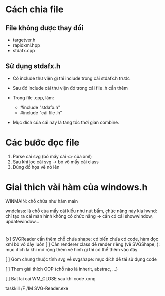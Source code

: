 ﻿# Cách chia file
## File không được thay đổi
- targetver.h 
- rapidxml.hpp 
- stdafx.cpp


## Sử dụng stdafx.h
- Có include thư viện gì thì include trong cái stdafx.h trước
- Sau đó include cái thư viện đó trong cái file .h cần thêm
- Trong file .cpp, làm:
	-	#include "stdafx.h"
	-	#include "cái file .h"

- Mục đích của cái này là tăng tốc thời gian combine.


# Các bước đọc file
1. Parse cái svg (bỏ mấy cái <> của xml)
2. Sau khi lọc cái svg -> bỏ vô mấy cái class
3. Dùng đồ họa vẽ nó lên

# Giai thich vài hàm của windows.h
WINMAIN: chỗ chứa như hàm main

wndclass: là chỗ của mấy cái kiểu như nút bấm, chức năng này kia
hwnd: chỉ tạo ra cái màn hình không có chức năng -> cần có cái showwindow, updatewindow...



#
[x] SVGReader cần thêm chỗ chứa shape; có biến chứa có code, hàm đọc xml bỏ vô đây luôn
[ ] Cần renderer class để render riêng (vẽ SVGShape, ): mục đích là khi mở rộng thêm vẽ hình gì thì có thể thêm vào đây

[ ] Gom chung thuộc tính svg về svgshape: mục đích để tái sử dụng code


[ ] Them giải thích OOP (chỗ nào là inherit, abstrac, ...)


[ ] Bat lai cai WM_CLOSE sau khi code xong



taskkill /F /IM SVG-Reader.exe